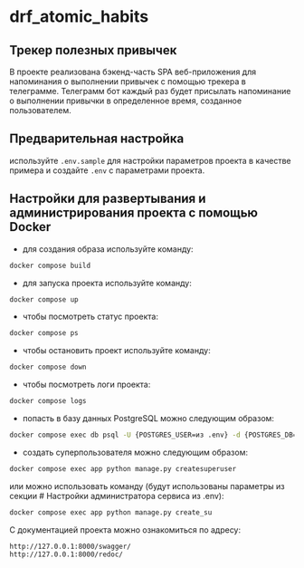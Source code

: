 # drf_atomic_habits


## Трекер полезных привычек


В проекте реализована бэкенд-часть SPA веб-приложения для напоминания о выполнении привычек с помощью трекера в телеграмме. 
Телеграмм бот каждый раз будет присылать напоминание о выполнении привычки в определенное время, созданное пользователем.


## Предварительная настройка
 
используйте `.env.sample` для настройки параметров проекта в качестве примера и создайте `.env` с параметрами проекта.

## Настройки для развертывания и администрирования проекта с помощью Docker

* для создания образа используйте команду:
```bash
docker compose build
```

* для запуска проекта используйте команду:
```bash
docker compose up
```


* чтобы посмотреть статус проекта:
```bash
docker compose ps
```

* чтобы остановить проект используйте команду:
```bash
docker compose down
```

* чтобы посмотреть логи проекта:
```bash
docker compose logs
```

* попасть в базу данных PostgreSQL можно следующим образом:
```bash
docker compose exec db psql -U {POSTGRES_USER=из .env} -d {POSTGRES_DB=из .env}
```

* создать суперпользователя можно следующим образом:
```bash
docker compose exec app python manage.py createsuperuser
```
или можно использовать команду (будут использованы параметры из секции # Настройки администратора сервиса из .env):

```bash
docker compose exec app python manage.py create_su
```


С документацией проекта можно ознакомиться по адресу:

    http://127.0.0.1:8000/swagger/
    http://127.0.0.1:8000/redoc/